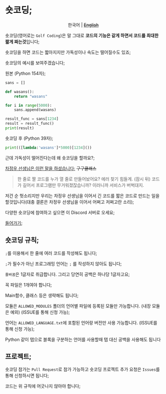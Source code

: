 # 숏코딩;

<p align="center">
    <span>한국어</span> |
    <a href="README_en.md"><del>English</del></a>
</p>

숏코딩(영어로는 `Golf Coding`)은 말 그대로 **코드의 기능은 같게 하면서 코드를 최대한 짧게 짜는것**입니다;

숏코딩을 하면 코드는 짧아지지만 가독성이나 속도는 떨어질수도 있죠;

숏코딩의 예시를 보여주겠습니다;

원본 (Python 154자);
```python
sans = []

def wasans():
    return "wasans"

for i in range(5000):
    sans.append(wasans)

result_func = sans[1234]
result = result_func()
print(result)
```

숏코딩 후 (Python 39자);
```python
print(([lambda:'wasans']*5000)[1234]())
```

근데 가독성이 떨어진다는데 왜 숏코딩을 할까요?;

[차정우 선생님은 이런 말을 하셨습니다;](https://namu.wiki/w/GuguClass) ~~구구클래스~~

> 한 줄로 짤 코드를 누가 열 줄로 만들어놨어요? 에러 찾기 힘들게. (잠시 뒤) 코드가 길어서 프로그램만 무거워졌잖습니까? 이러니까 서비스가 버벅대지.

저건 순 헛소리지만 우리는 차정우 선생님을 이어서 긴 코드를 짧은 코드로 만드는 일을 할것입니다(대충 결론은 차정우 선생님을 이어서 어쩌고 저쩌고란 소리);

다양한 숏코딩에 참여하고 싶으면 이 Discord 서버로 오세요;

[들어가기](https://discord.gg/7dQTTcA);

## 숏코딩 규칙;
`;`를 이용해서 한 줄에 여러 코드를 작성해도 됩니다;

`;`가 필수가 아닌 프로그래밍 언어는 `;` 를 작성하지 않아도 됩니다;

`줄바꿈`은 1글자로 취급합니다. 그리고 당연히 공백은 하나당 1글자고요;

꼭 파일은 1개여야 합니다;

Main함수, 클래스 등은 생략해도 됩니다;

모듈은 `ALLOWED_MODULES` 폴더의 언어별 파일에 등록된 모듈만 가능합니다. (내장 모듈은 예외) (ISSUE를 통해 신청 가능);

언어는 `ALLOWED_LANGUAGE.txt`에 포함된 언어랑 버전만 사용 가능합니다. (ISSUE를 통해 신청 가능);

Python 같이 탭으로 블록을 구분하는 언어를 사용할때 탭 대신 공백을 사용해도 됩니다

## 프로젝트;
숏코딩 참가는 `Pull Request`로 참가 가능하고 숏코딩 프로젝트 추가 요청은 `Issues`를 통해 신청하시면 됩니다;

코드는 위 규칙에 어긋나지 않아야 합니다;
